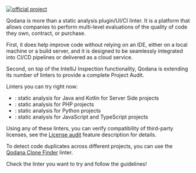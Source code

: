 [//]: # (title: Qodana linters)

[![official project](https://jb.gg/badges/official-flat-square.svg)](https://confluence.jetbrains.com/display/ALL/JetBrains+on+GitHub)


Qodana is more than a static analysis plugin/UI/CI linter. It is a platform that allows companies to perform multi-level evaluations of the quality of code they own, contract, or purchase.

First, it does help improve code without relying on an IDE, either on a local machine or a build server, and it is designed to be seamlessly integrated into CI/CD pipelines or delivered as a cloud service.

Second, on top of the IntelliJ Inspection functionality, Qodana is extending its number of linters to provide a complete Project Audit. 

Linters you can try right now:
* [](qodana-jvm.md): static analysis for Java and Kotlin for Server Side projects
* [](qodana-php.md): static analysis for PHP projects
* [](qodana-python.md): static analysis for Python projects
* [](qodana-js.md): static analysis for JavaScript and TypeScript projects

Using any of these linters, you can verify compatibility of third-party licenses, see the [License audit](license-audit.xml)
feature description for details.

To detect code duplicates across different projects, you can use the [Qodana Clone Finder](about-clone-finder.md) linter.

Check the linter you want to try and follow the guidelines!


